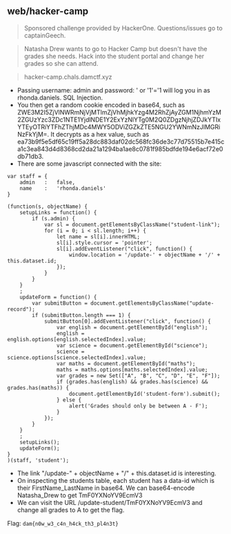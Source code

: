 ## web/hacker-camp
>Sponsored challenge provided by HackerOne. Questions/issues go to captainGeech.

>Natasha Drew wants to go to Hacker Camp but doesn't have the grades she needs. Hack into the student portal and change her grades so she can attend.

>hacker-camp.chals.damctf.xyz

* Passing username: admin and password: ' or '1'='1 will log you in as rhonda.daniels. SQL Injection.
* You then get a random cookie encoded in base64, such as ZWE3M2I5ZjVlNWRmNjVjMTlmZjVhMjhkYzg4M2RhZjAyZGM1NjhmYzM2ZGUzYzc3ZDc1NTE1YjdlNDE1Y2ExYzNlYTg0M2Q0ZDgzNjhjZDJkYTIxYTEyOTRiYTFhZThjMDc4MWY5ODViZGZkZTE5NGU2YWNmNzJlMGRiNzFkYjM=. It decrypts as a hex value, such as ea73b9f5e5df65c19ff5a28dc883daf02dc568fc36de3c77d75515b7e415ca1c3ea843d4d8368cd2da21a1294ba1ae8c0781f985bdfde194e6acf72e0db71db3.
* There are some javascript connected with the site:

```javascript=
var staff = {
    admin   :   false,
    name    :   'rhonda.daniels'
}
````

```javascript=
(function(s, objectName) {
    setupLinks = function() {
        if (s.admin) {
            var sl = document.getElementsByClassName("student-link");
            for (i = 0; i < sl.length; i++) {
                let name = sl[i].innerHTML;
                sl[i].style.cursor = 'pointer';
                sl[i].addEventListener("click", function() {
                    window.location = '/update-' + objectName + '/' + this.dataset.id;
                });
            }
        }
    }
    ;
    updateForm = function() {
        var submitButton = document.getElementsByClassName("update-record");
        if (submitButton.length === 1) {
            submitButton[0].addEventListener("click", function() {
                var english = document.getElementById("english");
                english = english.options[english.selectedIndex].value;
                var science = document.getElementById("science");
                science = science.options[science.selectedIndex].value;
                var maths = document.getElementById("maths");
                maths = maths.options[maths.selectedIndex].value;
                var grades = new Set(["A", "B", "C", "D", "E", "F"]);
                if (grades.has(english) && grades.has(science) && grades.has(maths)) {
                    document.getElementById('student-form').submit();
                } else {
                    alert('Grades should only be between A - F');
                }
            });
        }
    }
    ;
    setupLinks();
    updateForm();
}
)(staff, 'student');
````

* The link "/update-" + objectName + "/" + this.dataset.id is interesting.
* On inspecting the students table, each student has a data-id which is their FirstName_LastName in base64. We can base64-encode Natasha_Drew to get TmF0YXNoYV9EcmV3
* We can visit the URL /update-student/TmF0YXNoYV9EcmV3 and change all grades to A to get the flag.

Flag: `dam{n0w_w3_c4n_h4ck_th3_pl4n3t}`